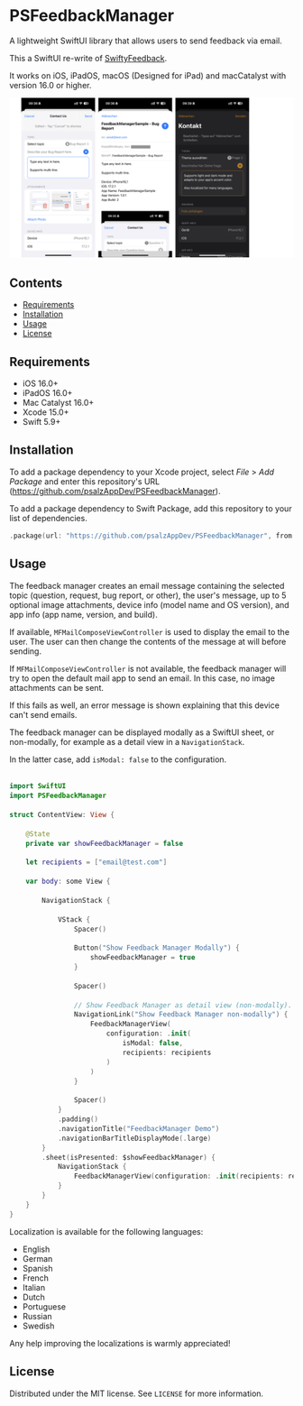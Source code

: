 # PSFeedbackManager

A lightweight SwiftUI library that allows users to send feedback via email.

This a SwiftUI re-write of [SwiftyFeedback](https://github.com/juanpablofernandez/SwiftyFeedback).

It works on iOS, iPadOS, macOS (Designed for iPad) and macCatalyst with version 16.0 or higher.

![](Screenshots/Screenshots.jpeg)

## Contents

* [Requirements](#requirements)
* [Installation](#installation)
* [Usage](#usage)
* [License](#license)

## Requirements

- iOS 16.0+
- iPadOS 16.0+
- Mac Catalyst 16.0+
- Xcode 15.0+
- Swift 5.9+

## Installation

To add a package dependency to your Xcode project, select _File_ > _Add Package_ and enter this repository's URL (https://github.com/psalzAppDev/PSFeedbackManager).

To add a package dependency to Swift Package, add this repository to your list of dependencies.
```swift
.package(url: "https://github.com/psalzAppDev/PSFeedbackManager", from: Version(1, 1, 0))
```
## Usage

The feedback manager creates an email message containing the selected topic
(question, request, bug report, or other), the user's message, up to 5 optional
image attachments, device info (model name and OS version), and app info
(app name, version, and build).

If available, `MFMailComposeViewController` is used to display the email to the
user. The user can then change the contents of the message at will before sending.

If `MFMailComposeViewController` is not available, the feedback manager will try
to open the default mail app to send an email. In this case, no image attachments
can be sent.

If this fails as well, an error message is shown explaining that this device
can't send emails.

The feedback manager can be displayed modally as a SwiftUI sheet, or non-modally,
for example as a detail view in a `NavigationStack`.

In the latter case, add `isModal: false` to the configuration.

```swift

import SwiftUI
import PSFeedbackManager

struct ContentView: View {

    @State
    private var showFeedbackManager = false

    let recipients = ["email@test.com"]

    var body: some View {
        
        NavigationStack {

            VStack {
                Spacer()

                Button("Show Feedback Manager Modally") {
                    showFeedbackManager = true
                }

                Spacer()

                // Show Feedback Manager as detail view (non-modally).
                NavigationLink("Show Feedback Manager non-modally") {
                    FeedbackManagerView(
                        configuration: .init(
                            isModal: false,
                            recipients: recipients
                        )
                    )
                }

                Spacer()
            }
            .padding()
            .navigationTitle("FeedbackManager Demo")
            .navigationBarTitleDisplayMode(.large)
        }
        .sheet(isPresented: $showFeedbackManager) {
            NavigationStack {
                FeedbackManagerView(configuration: .init(recipients: recipients))
            }
        }
    }
}
```

Localization is available for the following languages:
- English
- German
- Spanish
- French
- Italian
- Dutch
- Portuguese
- Russian
- Swedish

Any help improving the localizations is warmly appreciated!

## License

Distributed under the MIT license. See ``LICENSE`` for more information.
